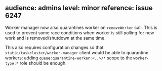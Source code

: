 audience: admins
level: minor
reference: issue 6247
---

Worker manager now also quarantines worker on `removeWorker` call. This is used to prevent some race conditions when worker is still polling for new work and is removed/shutdown at the same time.

This also requires configuration changes so that `static/taskcluster/worker-manager` client would be able to quarantine workers: adding `queue:quarantine-worker:<..>/*` scope to the `worker-type:*` role should be enough.
